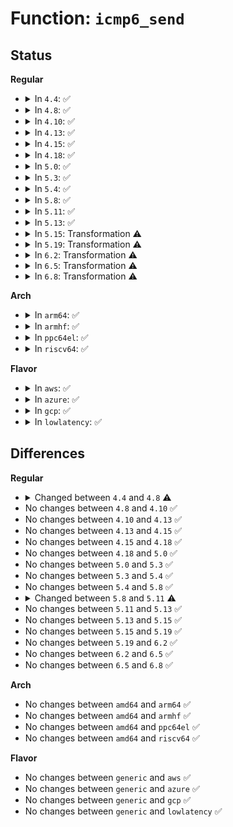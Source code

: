 # Function: <code>icmp6_send</code>

## Status
<b>Regular</b>
<ul>
<li>
<details>
<summary>In <code>4.4</code>: ✅</summary>

```c
void icmp6_send(struct sk_buff *skb, u8 type, u8 code, __u32 info);
```

**Collision:** Unique Static

**Inline:** No

**Transformation:** False

**Instances:**

```
In net/ipv6/icmp.c (ffffffff817e7700)
Location: net/ipv6/icmp.c:391
Inline: False
Direct callers:
  - net/ipv6/icmp.c:icmpv6_param_prob
```
**Symbols:**

```
ffffffff817e7700-ffffffff817e7fb6: icmp6_send (STB_LOCAL)
```
</details>
</li>
<li>
<details>
<summary>In <code>4.8</code>: ✅</summary>

```c
void icmp6_send(struct sk_buff *skb, u8 type, u8 code, __u32 info, const struct in6_addr *force_saddr);
```

**Collision:** Unique Static

**Inline:** No

**Transformation:** False

**Instances:**

```
In net/ipv6/icmp.c (ffffffff81855b00)
Location: net/ipv6/icmp.c:391
Inline: False
Direct callers:
  - net/ipv6/icmp.c:ip6_err_gen_icmpv6_unreach
  - net/ipv6/icmp.c:ip6_err_gen_icmpv6_unreach
  - net/ipv6/icmp.c:icmpv6_param_prob
```
**Symbols:**

```
ffffffff81855b00-ffffffff818564dd: icmp6_send (STB_LOCAL)
```
</details>
</li>
<li>
<details>
<summary>In <code>4.10</code>: ✅</summary>

```c
void icmp6_send(struct sk_buff *skb, u8 type, u8 code, __u32 info, const struct in6_addr *force_saddr);
```

**Collision:** Unique Static

**Inline:** No

**Transformation:** False

**Instances:**

```
In net/ipv6/icmp.c (ffffffff818878c0)
Location: net/ipv6/icmp.c:392
Inline: False
Direct callers:
  - net/ipv6/icmp.c:ip6_err_gen_icmpv6_unreach
  - net/ipv6/icmp.c:ip6_err_gen_icmpv6_unreach
  - net/ipv6/icmp.c:icmpv6_param_prob
```
**Symbols:**

```
ffffffff818878c0-ffffffff818882c8: icmp6_send (STB_LOCAL)
```
</details>
</li>
<li>
<details>
<summary>In <code>4.13</code>: ✅</summary>

```c
void icmp6_send(struct sk_buff *skb, u8 type, u8 code, __u32 info, const struct in6_addr *force_saddr);
```

**Collision:** Unique Static

**Inline:** No

**Transformation:** False

**Instances:**

```
In net/ipv6/icmp.c (ffffffff818adeb0)
Location: net/ipv6/icmp.c:405
Inline: False
Direct callers:
  - net/ipv6/icmp.c:ip6_err_gen_icmpv6_unreach
  - net/ipv6/icmp.c:ip6_err_gen_icmpv6_unreach
  - net/ipv6/icmp.c:icmpv6_param_prob
```
**Symbols:**

```
ffffffff818adeb0-ffffffff818ae997: icmp6_send (STB_LOCAL)
```
</details>
</li>
<li>
<details>
<summary>In <code>4.15</code>: ✅</summary>

```c
void icmp6_send(struct sk_buff *skb, u8 type, u8 code, __u32 info, const struct in6_addr *force_saddr);
```

**Collision:** Unique Static

**Inline:** No

**Transformation:** False

**Instances:**

```
In net/ipv6/icmp.c (ffffffff81930b30)
Location: net/ipv6/icmp.c:420
Inline: False
Direct callers:
  - net/ipv6/icmp.c:ip6_err_gen_icmpv6_unreach
  - net/ipv6/icmp.c:ip6_err_gen_icmpv6_unreach
  - net/ipv6/icmp.c:icmpv6_param_prob
```
**Symbols:**

```
ffffffff81930b30-ffffffff8193165d: icmp6_send (STB_LOCAL)
```
</details>
</li>
<li>
<details>
<summary>In <code>4.18</code>: ✅</summary>

```c
void icmp6_send(struct sk_buff *skb, u8 type, u8 code, __u32 info, const struct in6_addr *force_saddr);
```

**Collision:** Unique Static

**Inline:** No

**Transformation:** False

**Instances:**

```
In net/ipv6/icmp.c (ffffffff81989760)
Location: net/ipv6/icmp.c:421
Inline: False
Direct callers:
  - net/ipv6/icmp.c:ip6_err_gen_icmpv6_unreach
  - net/ipv6/icmp.c:ip6_err_gen_icmpv6_unreach
  - net/ipv6/icmp.c:icmpv6_param_prob
```
**Symbols:**

```
ffffffff81989760-ffffffff8198a173: icmp6_send (STB_LOCAL)
```
</details>
</li>
<li>
<details>
<summary>In <code>5.0</code>: ✅</summary>

```c
void icmp6_send(struct sk_buff *skb, u8 type, u8 code, __u32 info, const struct in6_addr *force_saddr);
```

**Collision:** Unique Static

**Inline:** No

**Transformation:** False

**Instances:**

```
In net/ipv6/icmp.c (ffffffff819c0090)
Location: net/ipv6/icmp.c:423
Inline: False
Direct callers:
  - net/ipv6/icmp.c:ip6_err_gen_icmpv6_unreach
  - net/ipv6/icmp.c:ip6_err_gen_icmpv6_unreach
  - net/ipv6/icmp.c:icmpv6_param_prob
```
**Symbols:**

```
ffffffff819c0090-ffffffff819c0a26: icmp6_send (STB_LOCAL)
```
</details>
</li>
<li>
<details>
<summary>In <code>5.3</code>: ✅</summary>

```c
void icmp6_send(struct sk_buff *skb, u8 type, u8 code, __u32 info, const struct in6_addr *force_saddr);
```

**Collision:** Unique Static

**Inline:** No

**Transformation:** False

**Instances:**

```
In net/ipv6/icmp.c (ffffffff81a2eed0)
Location: net/ipv6/icmp.c:423
Inline: False
Direct callers:
  - net/ipv6/icmp.c:ip6_err_gen_icmpv6_unreach
  - net/ipv6/icmp.c:ip6_err_gen_icmpv6_unreach
  - net/ipv6/icmp.c:icmpv6_param_prob
```
**Symbols:**

```
ffffffff81a2eed0-ffffffff81a2f720: icmp6_send (STB_LOCAL)
```
</details>
</li>
<li>
<details>
<summary>In <code>5.4</code>: ✅</summary>

```c
void icmp6_send(struct sk_buff *skb, u8 type, u8 code, __u32 info, const struct in6_addr *force_saddr);
```

**Collision:** Unique Static

**Inline:** No

**Transformation:** False

**Instances:**

```
In net/ipv6/icmp.c (ffffffff81a65a20)
Location: net/ipv6/icmp.c:423
Inline: False
Direct callers:
  - net/ipv6/icmp.c:ip6_err_gen_icmpv6_unreach
  - net/ipv6/icmp.c:ip6_err_gen_icmpv6_unreach
  - net/ipv6/icmp.c:icmpv6_param_prob
```
**Symbols:**

```
ffffffff81a65a20-ffffffff81a66270: icmp6_send (STB_LOCAL)
```
</details>
</li>
<li>
<details>
<summary>In <code>5.8</code>: ✅</summary>

```c
void icmp6_send(struct sk_buff *skb, u8 type, u8 code, __u32 info, const struct in6_addr *force_saddr);
```

**Collision:** Unique Static

**Inline:** No

**Transformation:** False

**Instances:**

```
In net/ipv6/icmp.c (ffffffff81b5e370)
Location: net/ipv6/icmp.c:442
Inline: False
Direct callers:
  - net/ipv6/icmp.c:ip6_err_gen_icmpv6_unreach
  - net/ipv6/icmp.c:ip6_err_gen_icmpv6_unreach
  - net/ipv6/icmp.c:icmpv6_param_prob
```
**Symbols:**

```
ffffffff81b5e370-ffffffff81b5ec7f: icmp6_send (STB_LOCAL)
```
</details>
</li>
<li>
<details>
<summary>In <code>5.11</code>: ✅</summary>

```c
void icmp6_send(struct sk_buff *skb, u8 type, u8 code, __u32 info, const struct in6_addr *force_saddr, const struct inet6_skb_parm *parm);
```

**Collision:** Unique Global

**Inline:** No

**Transformation:** False

**Instances:**

```
In net/ipv6/icmp.c (ffffffff81b6cb40)
Location: net/ipv6/icmp.c:447
Inline: False
Direct callers:
  - security/smack/smack_lsm.c:smack_socket_sock_rcv_skb
  - net/xfrm/xfrm_output.c:xfrm6_tunnel_check_size
  - net/ipv6/ip6_output.c:ip6_fragment
  - net/ipv6/ip6_output.c:ip6_forward
  - net/ipv6/ip6_output.c:ip6_forward
  - net/ipv6/ip6_output.c:ip6_forward
  - net/ipv6/ip6_input.c:ip6_protocol_deliver_rcu
  - net/ipv6/route.c:ip6_pkt_drop
  - net/ipv6/route.c:ip6_link_failure
  - net/ipv6/udp.c:__udp6_lib_rcv
  - net/ipv6/icmp.c:ip6_err_gen_icmpv6_unreach
  - net/ipv6/icmp.c:ip6_err_gen_icmpv6_unreach
  - net/ipv6/icmp.c:icmpv6_param_prob
  - net/ipv6/reassembly.c:ip6_frag_expire
  - net/ipv6/exthdrs.c:ipv6_rthdr_rcv
  - net/ipv6/exthdrs.c:ipv6_rpl_srh_rcv
  - net/ipv6/exthdrs.c:ipv6_rpl_srh_rcv
  - net/ipv6/exthdrs.c:ipv6_srh_rcv
  - net/ipv6/xfrm6_protocol.c:xfrm6_rcv_encap
  - net/ipv6/ip6_icmp.c:icmpv6_ndo_send
  - net/ipv6/ip6_icmp.c:icmpv6_ndo_send
```
**Symbols:**

```
ffffffff81b6cb40-ffffffff81b6d3f8: icmp6_send (STB_GLOBAL)
```
</details>
</li>
<li>
<details>
<summary>In <code>5.13</code>: ✅</summary>

```c
void icmp6_send(struct sk_buff *skb, u8 type, u8 code, __u32 info, const struct in6_addr *force_saddr, const struct inet6_skb_parm *parm);
```

**Collision:** Unique Global

**Inline:** No

**Transformation:** False

**Instances:**

```
In net/ipv6/icmp.c (ffffffff81b5aea0)
Location: net/ipv6/icmp.c:447
Inline: False
Direct callers:
  - security/smack/smack_lsm.c:smack_socket_sock_rcv_skb
  - net/xfrm/xfrm_output.c:xfrm6_tunnel_check_size
  - net/ipv6/ip6_output.c:ip6_fragment
  - net/ipv6/ip6_output.c:ip6_forward
  - net/ipv6/ip6_output.c:ip6_forward
  - net/ipv6/ip6_output.c:ip6_forward
  - net/ipv6/ip6_input.c:ip6_protocol_deliver_rcu
  - net/ipv6/route.c:ip6_pkt_drop
  - net/ipv6/route.c:ip6_link_failure
  - net/ipv6/udp.c:__udp6_lib_rcv
  - net/ipv6/icmp.c:ip6_err_gen_icmpv6_unreach
  - net/ipv6/icmp.c:ip6_err_gen_icmpv6_unreach
  - net/ipv6/icmp.c:icmpv6_param_prob
  - net/ipv6/reassembly.c:ip6_frag_expire
  - net/ipv6/exthdrs.c:ipv6_rthdr_rcv
  - net/ipv6/exthdrs.c:ipv6_rpl_srh_rcv
  - net/ipv6/exthdrs.c:ipv6_rpl_srh_rcv
  - net/ipv6/exthdrs.c:ipv6_srh_rcv
  - net/ipv6/xfrm6_protocol.c:xfrm6_rcv_encap
  - net/ipv6/ip6_icmp.c:icmpv6_ndo_send
  - net/ipv6/ip6_icmp.c:icmpv6_ndo_send
```
**Symbols:**

```
ffffffff81b5aea0-ffffffff81b5b78a: icmp6_send (STB_GLOBAL)
```
</details>
</li>
<li>
<details>
<summary>In <code>5.15</code>: Transformation ⚠️</summary>

```c
void icmp6_send(struct sk_buff *skb, u8 type, u8 code, __u32 info, const struct in6_addr *force_saddr, const struct inet6_skb_parm *parm);
```

**Collision:** Unique Global

**Inline:** No

**Transformation:** True

**Instances:**

```
In net/ipv6/icmp.c (0)
Location: net/ipv6/icmp.c:448
Inline: False
Direct callers:
  - security/smack/smack_lsm.c:smack_socket_sock_rcv_skb
  - net/xfrm/xfrm_output.c:xfrm6_tunnel_check_size
  - net/ipv6/ip6_output.c:ip6_fragment
  - net/ipv6/ip6_output.c:ip6_forward
  - net/ipv6/ip6_output.c:ip6_forward
  - net/ipv6/ip6_output.c:ip6_forward
  - net/ipv6/ip6_input.c:ip6_protocol_deliver_rcu
  - net/ipv6/route.c:ip6_pkt_drop
  - net/ipv6/route.c:ip6_link_failure
  - net/ipv6/udp.c:__udp6_lib_rcv
  - net/ipv6/icmp.c:ip6_err_gen_icmpv6_unreach
  - net/ipv6/icmp.c:ip6_err_gen_icmpv6_unreach
  - net/ipv6/icmp.c:icmpv6_param_prob
  - net/ipv6/reassembly.c:ip6_frag_expire
  - net/ipv6/exthdrs.c:ipv6_rthdr_rcv
  - net/ipv6/exthdrs.c:ipv6_rpl_srh_rcv
  - net/ipv6/exthdrs.c:ipv6_rpl_srh_rcv
  - net/ipv6/exthdrs.c:ipv6_srh_rcv
  - net/ipv6/xfrm6_protocol.c:xfrm6_rcv_encap
  - net/ipv6/ip6_icmp.c:icmpv6_ndo_send
  - net/ipv6/ip6_icmp.c:icmpv6_ndo_send
```
**Symbols:**

```
ffffffff81d40944-ffffffff81d4096a: icmp6_send.cold (STB_LOCAL)
ffffffff81c225b0-ffffffff81c22e95: icmp6_send (STB_GLOBAL)
```
</details>
</li>
<li>
<details>
<summary>In <code>5.19</code>: Transformation ⚠️</summary>

```c
void icmp6_send(struct sk_buff *skb, u8 type, u8 code, __u32 info, const struct in6_addr *force_saddr, const struct inet6_skb_parm *parm);
```

**Collision:** Unique Global

**Inline:** No

**Transformation:** True

**Instances:**

```
In net/ipv6/icmp.c (0)
Location: net/ipv6/icmp.c:440
Inline: False
Direct callers:
  - security/smack/smack_lsm.c:smack_socket_sock_rcv_skb
  - net/xfrm/xfrm_output.c:xfrm6_tunnel_check_size
  - net/ipv6/ip6_output.c:ip6_fragment
  - net/ipv6/ip6_output.c:ip6_forward
  - net/ipv6/ip6_output.c:ip6_forward
  - net/ipv6/ip6_output.c:ip6_forward
  - net/ipv6/ip6_input.c:ip6_protocol_deliver_rcu
  - net/ipv6/route.c:ip6_pkt_drop
  - net/ipv6/route.c:ip6_link_failure
  - net/ipv6/udp.c:__udp6_lib_rcv
  - net/ipv6/icmp.c:ip6_err_gen_icmpv6_unreach
  - net/ipv6/icmp.c:ip6_err_gen_icmpv6_unreach
  - net/ipv6/icmp.c:icmpv6_param_prob_reason
  - net/ipv6/reassembly.c:ip6_frag_expire
  - net/ipv6/exthdrs.c:ipv6_rthdr_rcv
  - net/ipv6/exthdrs.c:ipv6_rpl_srh_rcv
  - net/ipv6/exthdrs.c:ipv6_rpl_srh_rcv
  - net/ipv6/exthdrs.c:ipv6_srh_rcv
  - net/ipv6/xfrm6_protocol.c:xfrm6_rcv_encap
  - net/ipv6/ip6_icmp.c:icmpv6_ndo_send
  - net/ipv6/ip6_icmp.c:icmpv6_ndo_send
```
**Symbols:**

```
ffffffff81f0d32d-ffffffff81f0d353: icmp6_send.cold (STB_LOCAL)
ffffffff81dbf300-ffffffff81dbfcf9: icmp6_send (STB_GLOBAL)
```
</details>
</li>
<li>
<details>
<summary>In <code>6.2</code>: Transformation ⚠️</summary>

```c
void icmp6_send(struct sk_buff *skb, u8 type, u8 code, __u32 info, const struct in6_addr *force_saddr, const struct inet6_skb_parm *parm);
```

**Collision:** Unique Global

**Inline:** No

**Transformation:** True

**Instances:**

```
In net/ipv6/icmp.c (0)
Location: net/ipv6/icmp.c:440
Inline: False
Direct callers:
  - security/smack/smack_lsm.c:smack_socket_sock_rcv_skb
  - net/xfrm/xfrm_output.c:xfrm6_tunnel_check_size
  - net/ipv6/ip6_output.c:ip6_fragment
  - net/ipv6/ip6_output.c:ip6_forward
  - net/ipv6/ip6_output.c:ip6_forward
  - net/ipv6/ip6_output.c:ip6_forward
  - net/ipv6/ip6_input.c:ip6_protocol_deliver_rcu
  - net/ipv6/route.c:ip6_pkt_drop
  - net/ipv6/route.c:ip6_link_failure
  - net/ipv6/udp.c:__udp6_lib_rcv
  - net/ipv6/icmp.c:ip6_err_gen_icmpv6_unreach
  - net/ipv6/icmp.c:ip6_err_gen_icmpv6_unreach
  - net/ipv6/icmp.c:icmpv6_param_prob_reason
  - net/ipv6/reassembly.c:ip6_frag_expire
  - net/ipv6/exthdrs.c:ipv6_rthdr_rcv
  - net/ipv6/exthdrs.c:ipv6_rpl_srh_rcv
  - net/ipv6/exthdrs.c:ipv6_rpl_srh_rcv
  - net/ipv6/exthdrs.c:ipv6_srh_rcv
  - net/ipv6/xfrm6_protocol.c:xfrm6_rcv_encap
  - net/ipv6/ip6_icmp.c:icmpv6_ndo_send
  - net/ipv6/ip6_icmp.c:icmpv6_ndo_send
```
**Symbols:**

```
ffffffff820b479f-ffffffff820b47c5: icmp6_send.cold (STB_LOCAL)
ffffffff81f8fa50-ffffffff81f90448: icmp6_send (STB_GLOBAL)
```
</details>
</li>
<li>
<details>
<summary>In <code>6.5</code>: Transformation ⚠️</summary>

```c
void icmp6_send(struct sk_buff *skb, u8 type, u8 code, __u32 info, const struct in6_addr *force_saddr, const struct inet6_skb_parm *parm);
```

**Collision:** Unique Global

**Inline:** No

**Transformation:** True

**Instances:**

```
In net/ipv6/icmp.c (0)
Location: net/ipv6/icmp.c:445
Inline: False
Direct callers:
  - security/smack/smack_lsm.c:smack_socket_sock_rcv_skb
  - net/xfrm/xfrm_output.c:xfrm6_tunnel_check_size
  - net/ipv6/ip6_output.c:ip6_fragment
  - net/ipv6/ip6_output.c:ip6_forward
  - net/ipv6/ip6_output.c:ip6_forward
  - net/ipv6/ip6_output.c:ip6_forward
  - net/ipv6/ip6_input.c:ip6_protocol_deliver_rcu
  - net/ipv6/route.c:ip6_pkt_drop
  - net/ipv6/route.c:ip6_link_failure
  - net/ipv6/udp.c:__udp6_lib_rcv
  - net/ipv6/icmp.c:ip6_err_gen_icmpv6_unreach
  - net/ipv6/icmp.c:ip6_err_gen_icmpv6_unreach
  - net/ipv6/icmp.c:icmpv6_param_prob_reason
  - net/ipv6/reassembly.c:ip6_frag_expire
  - net/ipv6/exthdrs.c:ipv6_rthdr_rcv
  - net/ipv6/exthdrs.c:ipv6_rpl_srh_rcv
  - net/ipv6/exthdrs.c:ipv6_rpl_srh_rcv
  - net/ipv6/exthdrs.c:ipv6_srh_rcv
  - net/ipv6/xfrm6_protocol.c:xfrm6_rcv_encap
  - net/ipv6/ip6_icmp.c:icmpv6_ndo_send
  - net/ipv6/ip6_icmp.c:icmpv6_ndo_send
```
**Symbols:**

```
ffffffff82135822-ffffffff8213583b: icmp6_send.cold (STB_LOCAL)
ffffffff81ff0280-ffffffff81ff0ca1: icmp6_send (STB_GLOBAL)
```
</details>
</li>
<li>
<details>
<summary>In <code>6.8</code>: Transformation ⚠️</summary>

```c
void icmp6_send(struct sk_buff *skb, u8 type, u8 code, __u32 info, const struct in6_addr *force_saddr, const struct inet6_skb_parm *parm);
```

**Collision:** Unique Global

**Inline:** No

**Transformation:** True

**Instances:**

```
In net/ipv6/icmp.c (0)
Location: net/ipv6/icmp.c:445
Inline: False
Direct callers:
  - security/smack/smack_lsm.c:smack_socket_sock_rcv_skb
  - net/xfrm/xfrm_output.c:xfrm6_tunnel_check_size
  - net/ipv6/ip6_output.c:ip6_fragment
  - net/ipv6/ip6_output.c:ip6_forward
  - net/ipv6/ip6_output.c:ip6_forward
  - net/ipv6/ip6_output.c:ip6_forward
  - net/ipv6/ip6_input.c:ip6_protocol_deliver_rcu
  - net/ipv6/route.c:ip6_pkt_drop
  - net/ipv6/route.c:ip6_link_failure
  - net/ipv6/udp.c:__udp6_lib_rcv
  - net/ipv6/icmp.c:ip6_err_gen_icmpv6_unreach
  - net/ipv6/icmp.c:ip6_err_gen_icmpv6_unreach
  - net/ipv6/icmp.c:icmpv6_param_prob_reason
  - net/ipv6/reassembly.c:ip6_frag_expire
  - net/ipv6/exthdrs.c:ipv6_rthdr_rcv
  - net/ipv6/exthdrs.c:ipv6_rpl_srh_rcv
  - net/ipv6/exthdrs.c:ipv6_rpl_srh_rcv
  - net/ipv6/exthdrs.c:ipv6_srh_rcv
  - net/ipv6/xfrm6_protocol.c:xfrm6_rcv_encap
  - net/ipv6/ip6_icmp.c:icmpv6_ndo_send
  - net/ipv6/ip6_icmp.c:icmpv6_ndo_send
```
**Symbols:**

```
ffffffff822172fd-ffffffff8221732f: icmp6_send.cold (STB_LOCAL)
ffffffff820bde50-ffffffff820be88e: icmp6_send (STB_GLOBAL)
```
</details>
</li>
</ul>
<b>Arch</b>
<ul>
<li>
<details>
<summary>In <code>arm64</code>: ✅</summary>

```c
void icmp6_send(struct sk_buff *skb, u8 type, u8 code, __u32 info, const struct in6_addr *force_saddr);
```

**Collision:** Unique Static

**Inline:** No

**Transformation:** False

**Instances:**

```
In net/ipv6/icmp.c (ffff800010d2baf0)
Location: net/ipv6/icmp.c:423
Inline: False
Direct callers:
  - net/ipv6/icmp.c:ip6_err_gen_icmpv6_unreach
  - net/ipv6/icmp.c:ip6_err_gen_icmpv6_unreach
  - net/ipv6/icmp.c:icmpv6_param_prob
```
**Symbols:**

```
ffff800010d2baf0-ffff800010d2c1fc: icmp6_send (STB_LOCAL)
```
</details>
</li>
<li>
<details>
<summary>In <code>armhf</code>: ✅</summary>

```c
void icmp6_send(struct sk_buff *skb, u8 type, u8 code, __u32 info, const struct in6_addr *force_saddr);
```

**Collision:** Unique Static

**Inline:** No

**Transformation:** False

**Instances:**

```
In net/ipv6/icmp.c (c0e2f95c)
Location: net/ipv6/icmp.c:423
Inline: False
Direct callers:
  - net/ipv6/icmp.c:ip6_err_gen_icmpv6_unreach
  - net/ipv6/icmp.c:icmpv6_param_prob
```
**Symbols:**

```
c0e2f95c-c0e30088: icmp6_send (STB_LOCAL)
```
</details>
</li>
<li>
<details>
<summary>In <code>ppc64el</code>: ✅</summary>

```c
void icmp6_send(struct sk_buff *skb, u8 type, u8 code, __u32 info, const struct in6_addr *force_saddr);
```

**Collision:** Unique Static

**Inline:** No

**Transformation:** False

**Instances:**

```
In net/ipv6/icmp.c (c000000000e5d110)
Location: net/ipv6/icmp.c:423
Inline: False
Direct callers:
  - net/ipv6/icmp.c:ip6_err_gen_icmpv6_unreach
  - net/ipv6/icmp.c:ip6_err_gen_icmpv6_unreach
  - net/ipv6/icmp.c:icmpv6_param_prob
```
**Symbols:**

```
c000000000e5d110-c000000000e5da34: icmp6_send (STB_LOCAL)
```
</details>
</li>
<li>
<details>
<summary>In <code>riscv64</code>: ✅</summary>

```c
void icmp6_send(struct sk_buff *skb, u8 type, u8 code, __u32 info, const struct in6_addr *force_saddr);
```

**Collision:** Unique Static

**Inline:** No

**Transformation:** False

**Instances:**

```
In net/ipv6/icmp.c (ffffffe00086be1a)
Location: net/ipv6/icmp.c:423
Inline: False
Direct callers:
  - net/ipv6/icmp.c:ip6_err_gen_icmpv6_unreach
  - net/ipv6/icmp.c:ip6_err_gen_icmpv6_unreach
  - net/ipv6/icmp.c:icmpv6_param_prob
```
**Symbols:**

```
ffffffe00086be1a-ffffffe00086c4f2: icmp6_send (STB_LOCAL)
```
</details>
</li>
</ul>
<b>Flavor</b>
<ul>
<li>
<details>
<summary>In <code>aws</code>: ✅</summary>

```c
void icmp6_send(struct sk_buff *skb, u8 type, u8 code, __u32 info, const struct in6_addr *force_saddr);
```

**Collision:** Unique Static

**Inline:** No

**Transformation:** False

**Instances:**

```
In net/ipv6/icmp.c (ffffffff81a050b0)
Location: net/ipv6/icmp.c:423
Inline: False
Direct callers:
  - net/ipv6/icmp.c:ip6_err_gen_icmpv6_unreach
  - net/ipv6/icmp.c:ip6_err_gen_icmpv6_unreach
  - net/ipv6/icmp.c:icmpv6_param_prob
```
**Symbols:**

```
ffffffff81a050b0-ffffffff81a05900: icmp6_send (STB_LOCAL)
```
</details>
</li>
<li>
<details>
<summary>In <code>azure</code>: ✅</summary>

```c
void icmp6_send(struct sk_buff *skb, u8 type, u8 code, __u32 info, const struct in6_addr *force_saddr);
```

**Collision:** Unique Static

**Inline:** No

**Transformation:** False

**Instances:**

```
In net/ipv6/icmp.c (ffffffff819c1e70)
Location: net/ipv6/icmp.c:423
Inline: False
Direct callers:
  - net/ipv6/icmp.c:ip6_err_gen_icmpv6_unreach
  - net/ipv6/icmp.c:ip6_err_gen_icmpv6_unreach
  - net/ipv6/icmp.c:icmpv6_param_prob
```
**Symbols:**

```
ffffffff819c1e70-ffffffff819c26c0: icmp6_send (STB_LOCAL)
```
</details>
</li>
<li>
<details>
<summary>In <code>gcp</code>: ✅</summary>

```c
void icmp6_send(struct sk_buff *skb, u8 type, u8 code, __u32 info, const struct in6_addr *force_saddr);
```

**Collision:** Unique Static

**Inline:** No

**Transformation:** False

**Instances:**

```
In net/ipv6/icmp.c (ffffffff81a6fb30)
Location: net/ipv6/icmp.c:423
Inline: False
Direct callers:
  - net/ipv6/icmp.c:ip6_err_gen_icmpv6_unreach
  - net/ipv6/icmp.c:ip6_err_gen_icmpv6_unreach
  - net/ipv6/icmp.c:icmpv6_param_prob
```
**Symbols:**

```
ffffffff81a6fb30-ffffffff81a70380: icmp6_send (STB_LOCAL)
```
</details>
</li>
<li>
<details>
<summary>In <code>lowlatency</code>: ✅</summary>

```c
void icmp6_send(struct sk_buff *skb, u8 type, u8 code, __u32 info, const struct in6_addr *force_saddr);
```

**Collision:** Unique Static

**Inline:** No

**Transformation:** False

**Instances:**

```
In net/ipv6/icmp.c (ffffffff81a7c160)
Location: net/ipv6/icmp.c:423
Inline: False
Direct callers:
  - net/ipv6/icmp.c:ip6_err_gen_icmpv6_unreach
  - net/ipv6/icmp.c:ip6_err_gen_icmpv6_unreach
  - net/ipv6/icmp.c:icmpv6_param_prob
```
**Symbols:**

```
ffffffff81a7c160-ffffffff81a7c99b: icmp6_send (STB_LOCAL)
```
</details>
</li>
</ul>

## Differences
<b>Regular</b>
<ul>
<li>
<details>
<summary>Changed between <code>4.4</code> and <code>4.8</code> ⚠️</summary>
<ul>
<li>
<b>Param added. </b>
<code>const struct in6_addr *force_saddr</code>
</li>
</ul>
</details>
</li>
<li>
No changes between <code>4.8</code> and <code>4.10</code> ✅
</li>
<li>
No changes between <code>4.10</code> and <code>4.13</code> ✅
</li>
<li>
No changes between <code>4.13</code> and <code>4.15</code> ✅
</li>
<li>
No changes between <code>4.15</code> and <code>4.18</code> ✅
</li>
<li>
No changes between <code>4.18</code> and <code>5.0</code> ✅
</li>
<li>
No changes between <code>5.0</code> and <code>5.3</code> ✅
</li>
<li>
No changes between <code>5.3</code> and <code>5.4</code> ✅
</li>
<li>
No changes between <code>5.4</code> and <code>5.8</code> ✅
</li>
<li>
<details>
<summary>Changed between <code>5.8</code> and <code>5.11</code> ⚠️</summary>
<ul>
<li>
<b>Param added. </b>
<code>const struct inet6_skb_parm *parm</code>
</li>
</ul>
</details>
</li>
<li>
No changes between <code>5.11</code> and <code>5.13</code> ✅
</li>
<li>
No changes between <code>5.13</code> and <code>5.15</code> ✅
</li>
<li>
No changes between <code>5.15</code> and <code>5.19</code> ✅
</li>
<li>
No changes between <code>5.19</code> and <code>6.2</code> ✅
</li>
<li>
No changes between <code>6.2</code> and <code>6.5</code> ✅
</li>
<li>
No changes between <code>6.5</code> and <code>6.8</code> ✅
</li>
</ul>
<b>Arch</b>
<ul>
<li>
No changes between <code>amd64</code> and <code>arm64</code> ✅
</li>
<li>
No changes between <code>amd64</code> and <code>armhf</code> ✅
</li>
<li>
No changes between <code>amd64</code> and <code>ppc64el</code> ✅
</li>
<li>
No changes between <code>amd64</code> and <code>riscv64</code> ✅
</li>
</ul>
<b>Flavor</b>
<ul>
<li>
No changes between <code>generic</code> and <code>aws</code> ✅
</li>
<li>
No changes between <code>generic</code> and <code>azure</code> ✅
</li>
<li>
No changes between <code>generic</code> and <code>gcp</code> ✅
</li>
<li>
No changes between <code>generic</code> and <code>lowlatency</code> ✅
</li>
</ul>
